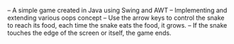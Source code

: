 – A simple game created in Java using Swing and AWT
– Implementing and extending various oops concept
– Use the arrow keys to control the snake to reach its food, each time the snake eats the food, it grows.
– If the snake touches the edge of the screen or itself, the game ends.
